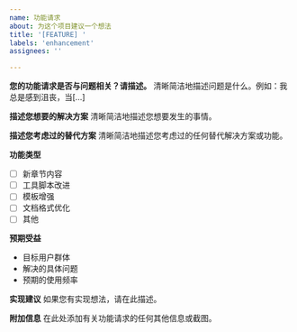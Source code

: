 ```yaml
---
name: 功能请求
about: 为这个项目建议一个想法
title: '[FEATURE] '
labels: 'enhancement'
assignees: ''

---
```


**您的功能请求是否与问题相关？请描述。**
清晰简洁地描述问题是什么。例如：我总是感到沮丧，当[...]

**描述您想要的解决方案**
清晰简洁地描述您想要发生的事情。

**描述您考虑过的替代方案**
清晰简洁地描述您考虑过的任何替代解决方案或功能。

**功能类型**
- [ ] 新章节内容
- [ ] 工具脚本改进
- [ ] 模板增强
- [ ] 文档格式优化
- [ ] 其他

**预期受益**
- 目标用户群体
- 解决的具体问题
- 预期的使用频率

**实现建议**
如果您有实现想法，请在此描述。

**附加信息**
在此处添加有关功能请求的任何其他信息或截图。